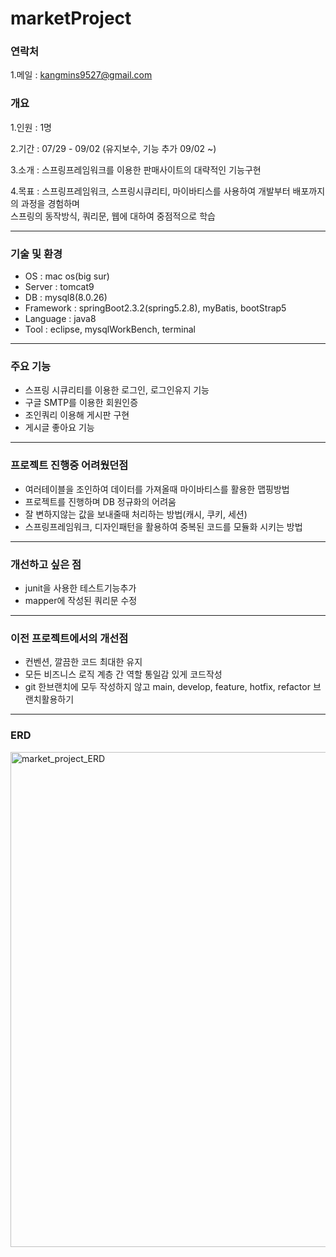 # marketProject

### 연락처

1.메일 : kangmins9527@gmail.com

### 개요
1.인원 : 1명

2.기간 : 07/29 - 09/02 (유지보수, 기능 추가 09/02 ~)

3.소개 : 스프링프레임워크를 이용한 판매사이트의 대략적인 기능구현
  
4.목표 : 스프링프레임워크, 스프링시큐리티, 마이바티스를 사용하여 개발부터 배포까지의 과정을 경험하며  
스프링의 동작방식, 쿼리문, 웹에 대하여 중점적으로 학습 

--------------

### 기술 및 환경 
 - OS : mac os(big sur)  
 - Server : tomcat9  
 - DB : mysql8(8.0.26)  
 - Framework : springBoot2.3.2(spring5.2.8), myBatis, bootStrap5  
 - Language : java8
 - Tool : eclipse, mysqlWorkBench, terminal
  
--------------

### 주요 기능
- 스프링 시큐리티를 이용한 로그인, 로그인유지 기능
- 구글 SMTP를 이용한 회원인증
- 조인쿼리 이용해 게시판 구현
- 게시글 좋아요 기능

--------------

### 프로젝트 진행중 어려웠던점
- 여러테이블을 조인하여 데이터를 가져올때 마이바티스를 활용한 맵핑방법
- 프로젝트를 진행하며 DB 정규화의 어려움
- 잘 변하지않는 값을 보내줄때 처리하는 방법(캐시, 쿠키, 세션)
- 스프링프레임워크, 디자인패턴을 활용하여 중복된 코드를 모듈화 시키는 방법

--------------
### 개선하고 싶은 점

- junit을 사용한 테스트기능추가
- mapper에 작성된 쿼리문 수정

--------------
### 이전 프로젝트에서의 개선점
- 컨벤션, 깔끔한 코드 최대한 유지  
- 모든 비즈니스 로직 계층 간 역할 통일감 있게 코드작성  
- git 한브랜치에 모두 작성하지 않고 main, develop, feature, hotfix, refactor 브랜치활용하기 

---------------
### ERD

<img width="792" alt="market_project_ERD" src="https://user-images.githubusercontent.com/80996897/131788732-80134206-e7e0-4497-a734-282abfb3f067.png">

